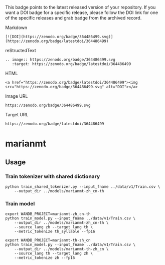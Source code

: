 This badge points to the latest released version of your repository. If you want a DOI badge for a specific release, please follow the DOI link for one of the specific releases and grab badge from the archived record.

Markdown
```
[![DOI](https://zenodo.org/badge/364486499.svg)](https://zenodo.org/badge/latestdoi/364486499)
```
reStructedText
```
.. image:: https://zenodo.org/badge/364486499.svg
   :target: https://zenodo.org/badge/latestdoi/364486499
```
HTML
```
<a href="https://zenodo.org/badge/latestdoi/364486499"><img src="https://zenodo.org/badge/364486499.svg" alt="DOI"></a>
```
Image URL
```
https://zenodo.org/badge/364486499.svg
```
Target URL
```
https://zenodo.org/badge/latestdoi/364486499
```

# marianmt

## Usage


### Train tokenizer with shared dictionary

```
python train_shared_tokenizer.py --input_fname ../data/v1/Train.csv \
	--output_dir ../models/marianmt-zh_cn-th
```

### Train model

```
export WANDB_PROJECT=marianmt-zh_cn-th
python train_model.py --input_fname ../data/v1/Train.csv \
	--output_dir ../models/marianmt-zh_cn-th \
	--source_lang zh --target_lang th \
	--metric_tokenize th_syllable --fp16
```

```
export WANDB_PROJECT=marianmt-th-zh_cn
python train_model.py --input_fname ../data/v1/Train.csv \
	--output_dir ../models/marianmt-th-zh_cn \
	--source_lang th --target_lang zh \
	--metric_tokenize zh --fp16
```
